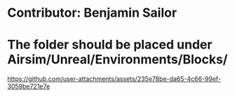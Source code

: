 # Contributor: Benjamin Sailor

# The folder should be placed under Airsim/Unreal/Environments/Blocks/

https://github.com/user-attachments/assets/235e78be-da65-4c66-99ef-3059be721e7e
